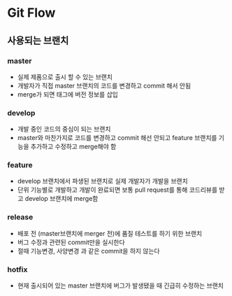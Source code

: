 # Git Flow

## 사용되는 브랜치

### master

- 실제 제품으로 출시 할 수 있는 브랜치
- 개발자가 직접 master 브랜치의 코드를 변경하고 commit 해서 안됨
- merge가 되면 태그에 버전 정보를 삽입

### develop

- 개발 중인 코드의 중심이 되는 브랜치
- master와 마찬가지로 코드를 변경하고 commit 해선 안되고 feature 브랜치를 기능을 추가하고 수정하고 merge해야 함

### feature

- develop 브랜치에서 파생된 브랜치로 실제 개발자가 개발을 브랜치
- 단위 기능별로 개발하고 개발이 완료되면 보통 pull request를 통해 코드리뷰를 받고 develop 브랜치에 merge함

### release

- 배포 전 (master브랜치에 merger 전)에 품질 테스트를 하기 위한 브랜치
- 버그 수정과 관련된 commit만을 실시한다
- 절때 기능변경, 사양변경 과 같은 commit을 하지 않는다

### hotfix

- 현재 출시되어 있는 master 브랜치에 버그가 발생됐을 때 긴급히 수정하는 브랜치
